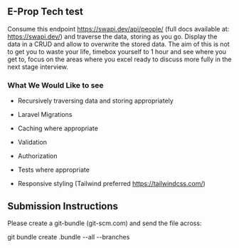 ## E-Prop Tech test

Consume this endpoint https://swapi.dev/api/people/ (full docs available at: https://swapi.dev/) and traverse the data, storing as you go. Display the data in a CRUD and allow to overwrite the stored data. The aim of this is not to get you to waste your life, timebox yourself to 1 hour and see where you get to, focus on the areas where you excel ready to discuss more fully in the next stage interview.

 

### What We Would Like to see
* Recursively traversing data and storing appropriately

* Laravel Migrations

* Caching where appropriate

* Validation

* Authorization 

* Tests where appropriate

* Responsive styling (Tailwind preferred https://tailwindcss.com/)

 

## Submission Instructions
Please create a git-bundle (git-scm.com) and send the file across:


git bundle create <yourname>.bundle --all --branches

